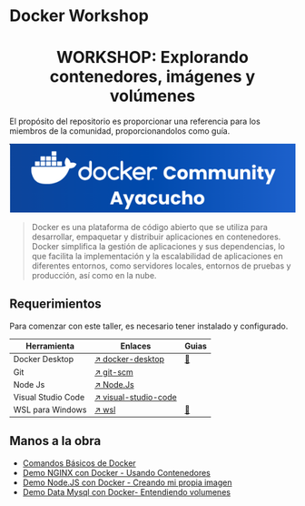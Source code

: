 # Docker Workshop
<h1 align="center"> WORKSHOP: Explorando contenedores, imágenes y volúmenes</h1>
El propósito del repositorio es proporcionar una referencia para los miembros de la comunidad, proporcionandolos como guía.

<p align="center">
    <img src="/recursos/logo-docker-ayacucho.png" alt="Logo Docker Comunnity Ayacucho">
</p>

> Docker es una plataforma de código abierto que se utiliza para desarrollar, empaquetar y distribuir aplicaciones en contenedores. Docker simplifica la gestión de aplicaciones y sus dependencias, lo que facilita la implementación y la escalabilidad de aplicaciones en diferentes entornos, como servidores locales, entornos de pruebas y producción, así como en la nube.

## Requerimientos

Para comenzar con este taller, es necesario tener instalado y configurado.

| Herramienta        | Enlaces                                                                                              | Guias                                                 |
|--------------------|------------------------------------------------------------------------------------------------------|-------------------------------------------------------|
| Docker Desktop     | [↗️ docker-desktop](https://www.docker.com/products/docker-desktop)                                  | [📝](recursos/guia-instalacion-docker.md)            |
| Git                | [↗️ git-scm](https://git-scm.com/downloads)                                                          |                                                       |
| Node Js            | [↗️ Node.Js](https://nodejs.org/es/download)                                                         |                                                       |
| Visual Studio Code | [↗️ visual-studio-code](https://code.visualstudio.com/download)                                      |                                                       |
| WSL para Windows   | [↗️ wsl](https://learn.microsoft.com/es-es/windows/wsl/install)                                      | [📝](recursos/guia-instalacion-wsl.md)               |

## Manos a la obra

- [Comandos Básicos de Docker](recursos/comandos-docker.md)
- [Demo NGINX con Docker - Usando Contenedores](01-demo-nginx-docker/README.md)
- [Demo Node.JS con Docker - Creando mi propia imagen](02-demo-app-nodejs-docker/README.md)
- [Demo Data Mysql con Docker- Entendiendo volumenes](03-demo-data-mysql/README.md)
